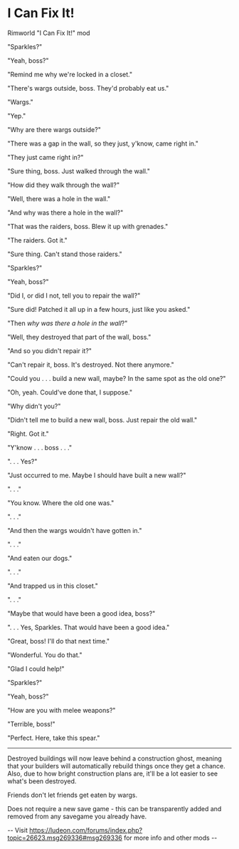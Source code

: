 # I Can Fix It!
Rimworld "I Can Fix It!" mod

"Sparkles?"

"Yeah, boss?"

"Remind me why we're locked in a closet."

"There's wargs outside, boss. They'd probably eat us."

"Wargs."

"Yep."

"Why are there wargs outside?"

"There was a gap in the wall, so they just, y'know, came right in."

"They just came right in?"

"Sure thing, boss. Just walked through the wall."

"How did they walk through the wall?"

"Well, there was a hole in the wall."

"And why was there a hole in the wall?"

"That was the raiders, boss. Blew it up with grenades."

"The raiders. Got it."

"Sure thing. Can't stand those raiders."

"Sparkles?"

"Yeah, boss?"

"Did I, or did I not, tell you to repair the wall?"

"Sure did! Patched it all up in a few hours, just like you asked."

"Then *why was there a hole in the wall*?"

"Well, they destroyed that part of the wall, boss."

"And so you didn't repair it?"

"Can't repair it, boss. It's destroyed. Not there anymore."

"Could you . . . build a new wall, maybe? In the same spot as the old one?"

"Oh, yeah. Could've done that, I suppose."

"Why didn't you?"

"Didn't tell me to build a new wall, boss. Just repair the old wall."

"Right. Got it."

"Y'know . . . boss . . ."

". . . Yes?"

"Just occurred to me. Maybe I should have built a new wall?"

". . ."

"You know. Where the old one was."

". . ."

"And then the wargs wouldn't have gotten in."

". . ."

"And eaten our dogs."

". . ."

"And trapped us in this closet."

". . ."

"Maybe that would have been a good idea, boss?"

". . . Yes, Sparkles. That would have been a good idea."

"Great, boss! I'll do that next time."

"Wonderful. You do that."

"Glad I could help!"

"Sparkles?"

"Yeah, boss?"

"How are you with melee weapons?"

"Terrible, boss!"

"Perfect. Here, take this spear."

----

Destroyed buildings will now leave behind a construction ghost, meaning that your builders will automatically rebuild things once they get a chance. Also, due to how bright construction plans are, it'll be a lot easier to see what's been destroyed.

Friends don't let friends get eaten by wargs.

Does not require a new save game - this can be transparently added and removed from any savegame you already have.

-- Visit https://ludeon.com/forums/index.php?topic=26623.msg269336#msg269336 for more info and other mods --